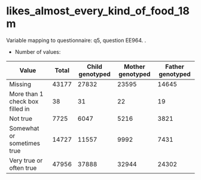 # likes_almost_every_kind_of_food_18m
Variable mapping to questionnaire: q5, question EE964.
.
- Number of values:

| Value | Total | Child genotyped | Mother genotyped | Father genotyped |
| ----- | ----- | --------------- | ---------------- | ---------------- |
| Missing | 43177 | 27832 | 23595 | 14645 |
| More than 1 check box filled in | 38 | 31 | 22 |19 |
| Not true | 7725 | 6047 | 5216 |3821 |
| Somewhat or sometimes true | 14727 | 11557 | 9992 |7431 |
| Very true or often true | 47956 | 37888 | 32944 |24302 |



